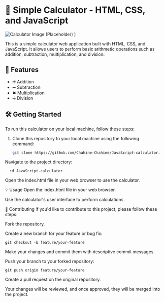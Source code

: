 
# 🧮 Simple Calculator - HTML, CSS, and JavaScript

![Calculator Image (Placeholder)](https://s3.eu-west-2.amazonaws.com/img.creativepool.com/files/candidate/portfolio/full/1462651.gif)
)

This is a simple calculator web application built with HTML, CSS, and JavaScript. It allows users to perform basic arithmetic operations such as addition, subtraction, multiplication, and division.

## 🚀 Features

- ➕ Addition
- ➖ Subtraction
- ✖ Multiplication
- ➗ Division

## 🛠️ Getting Started

To run this calculator on your local machine, follow these steps:

1. Clone this repository to your local machine using the following command:

   ```sh
   git clone https://github.com/Chahine-Chahine/JavaScript-calculator.git
Navigate to the project directory:

      cd JavaScript-calculator

Open the index.html file in your web browser to use the calculator.

💡 Usage
Open the index.html file in your web browser.

Use the calculator's user interface to perform calculations.

🤝 Contributing
If you'd like to contribute to this project, please follow these steps:

Fork the repository.

Create a new branch for your feature or bug fix:

    git checkout -b feature/your-feature
Make your changes and commit them with descriptive commit messages.

Push your branch to your forked repository:

    git push origin feature/your-feature
Create a pull request on the original repository.

Your changes will be reviewed, and once approved, they will be merged into the project.
